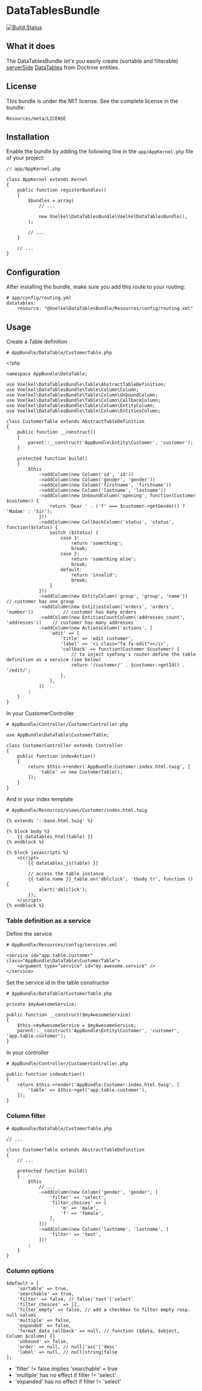 DataTablesBundle
================
[![Build Status](https://travis-ci.org/uvoelkel/datatables-bundle.svg?branch=master)](https://travis-ci.org/uvoelkel/datatables-bundle)

## What it does

The DataTablesBundle let's you easily create (sortable and filterable) [serverSide](http://datatables.net/reference/option/serverSide) 
[DataTables](http://datatables.net/) from Doctrine entities.

## License

This bundle is under the MIT license. See the complete license in the bundle:

    Resources/meta/LICENSE

## Installation

Enable the bundle by adding the following line in the ``app/AppKernel.php``
file of your project:

    // app/AppKernel.php

    class AppKernel extends Kernel
    {
        public function registerBundles()
        {
            $bundles = array(
                // ...

                new Voelkel\DataTablesBundle\VoelkelDataTablesBundle(),
            );

            // ...
        }

        // ...
    }

## Configuration

After installing the bundle, make sure you add this route to your routing:

    # app/config/routing.yml
    datatables:
        resource: "@VoelkelDataTablesBundle/Resources/config/routing.xml"


## Usage

Create a Table definition

    # AppBundle/DataTable/CustomerTable.php

    <?php

    namespace AppBundle\DataTable;

    use Voelkel\DataTablesBundle\Table\AbstractTableDefinition;
    use Voelkel\DataTablesBundle\Table\Column\Column;
    use Voelkel\DataTablesBundle\Table\Column\UnboundColumn;
    use Voelkel\DataTablesBundle\Table\Column\CallbackColumn;
    use Voelkel\DataTablesBundle\Table\Column\EntityColumn;
    use Voelkel\DataTablesBundle\Table\Column\EntitiesColumn;    

    class CustomerTable extends AbstractTableDefinition
    {
        public function __construct()
        {
            parent::__construct('AppBundle\Entity\Customer', 'customer');
        }

        protected function build()
        {
            $this
                ->addColumn(new Column('id', 'id'))
                ->addColumn(new Column('gender', 'gender'))
                ->addColumn(new Column('firstname', 'firstname'))
                ->addColumn(new Column('lastname', 'lastname'))
                ->addColumn(new UnboundColumn('opening', function(Customer $customer) {
                    return 'Dear ' . ('f' === $customer->getGender() ? 'Madam' : 'Sir');
                }))
                ->addColumn(new CallbackColumn('status', 'status', function($status) {
                    switch ($status) {
                        case 1:
                            return 'something';
                            break;
                        case 2:
                            return 'something else';
                            break;
                        default:
                            return 'invalid';
                            break;
                    }
                }))
                ->addColumn(new EntityColumn('group', 'group', 'name'))                 // customer has one group
                ->addColumn(new EntitiesColumn('orders', 'orders', 'number'))           // customer has many orders
                ->addColumn(new EntitiesCountColumn('addresses_count', 'addresses'))    // customer has many addresses
                ->addColumn(new ActionsColumn('actions', [
                    'edit' => [
                        'title' => 'edit customer',
                        'label' => '<i class="fa fa-edit"></i>',
                        'callback' => function(Customer $customer) {
                            // to inject symfony's router define the table definition as a service (see below)
                            return '/customer/' . $customer->getId() . '/edit/';
                        },
                    ],
                ])
            ;
        }
    }

In your CustomerController

    # AppBundle/Controller/CustomerController.php

    use AppBundle\DataTable\CustomerTable;

    class CustomerController extends Controller 
    {
        public function indexAction()
        {
            return $this->render('AppBundle:Customer:index.html.twig', [
                'table' => new CustomerTable(),
            ]);
        }
    } 

And in your index template

    # AppBundle/Resources/views/Customer/index.html.twig

    {% extends '::base.html.twig' %}

    {% block body %}
        {{ datatables_html(table) }}
    {% endblock %}

    {% block javascripts %}
        <script>
            {{ datatables_js(table) }}

            // access the table instance
            {{ table.name }}_table.on('dblclick', 'tbody tr', function () {
                alert('dblclick');
            });
        </script>
    {% endblock %}


### Table definition as a service

Define the service

    # AppBundle/Resources/config/services.xml

    <service id="app.table.customer" class="AppBundle\DataTable\CustomerTable">
        <argument type="service" id="my.awesome.service" />
    </service>

Set the service id in the table constructor

    # AppBundle/DataTable/CustomerTable.php

    private $myAwesomeService;

    public function __construct($myAwesomeService)
    {
        $this->myAwesomeService = $myAwesomeService;
        parent::__construct('AppBundle\Entity\Customer', 'customer', 'app.table.customer');
    }

In your controller

    # AppBundle/Controller/CustomerController.php

    public function indexAction()
    {
        return $this->render('AppBundle:Customer:index.html.twig', [
            'table' => $this->get('app.table.customer'),
        ]);
    }



### Column filter

    # AppBundle/DataTable/CustomerTable.php

    // ...

    class CustomerTable extends AbstractTableDefinition
    {
        // ...

        protected function build()
        {
            $this
                // ...
                ->addColumn(new Column('gender', 'gender', [
                    'filter' => 'select',
                    'filter_choices' => [
                        'm' => 'male',
                        'f' => 'female',
                    ],
                ]))
                ->addColumn(new Column('lastname', 'lastname', [
                    'filter' => 'text',
                ]))
            ;
        }
    }


### Column options

    $default = [
        'sortable' => true,
        'searchable' => true,
        'filter' => false, // false|'text'|'select'
        'filter_choices' => [],
        'filter_empty' => false, // add a checkbox to filter empty resp. null values
        'multiple' => false,
        'expanded' => false,
        'format_data_callback' => null, // function ($data, $object, Column $column) {}
        'unbound' => false,
        'order' => null, // null|'asc'|'desc'
        'label' => null, // null|string|false
    ];

- 'filter' != false implies 'searchable' = true
- 'multiple' has no effect if filter != 'select'
- 'expanded' has no effect if filter != 'select'

